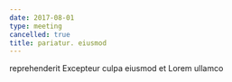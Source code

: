 ```yaml
---
date: 2017-08-01
type: meeting
cancelled: true
title: pariatur. eiusmod
---
```

reprehenderit Excepteur culpa eiusmod et Lorem ullamco